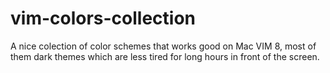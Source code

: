 # vim-colors-collection
A nice colection of color schemes that works good on Mac VIM 8, most of them dark themes which are less tired for long hours in front of the screen.
